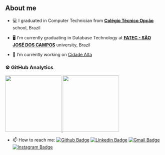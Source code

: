 ## About me

- 💻 I graduated in Computer Technician from [**Colégio Técnico Opção**](http://site.colegiotecnicoopcao.com.br/) school, Brazil

- 🖥 I'm currently graduating in Database Technology  at [**FATEC - SÃO JOSÉ DOS CAMPOS**](https://fatecsjc-prd.azurewebsites.net/) university, Brazil

- 🔭 I’m currently working on <a href="https://cidadealta.gg">Cidade Alta</a> 


<h3> ⚙️  GitHub Analytics </h3>
  
<a href="https://github.com/giraudgabriel">
  <!-- <img height="180em" src="https://github-readme-stats.vercel.app/api?username=giraudgabriel&theme=react&show_icons=true" style"max-width: 100%;" /> -->
  <!--<img height="180em" src="https://github-readme-stats.vercel.app/api/top-langs/?username=giraudgabriel&theme=react&layout=compact" style"max-width: 100%;" />  -->
  <img height="180em" src="https://github-readme-stats.vercel.app/api/wakatime?username=giraudgabriel&theme=react" style"max-width: 100%;" />
  <img height="180em" src="https://github-readme-stats.vercel.app/api/wakatime?username=giraudgabriel&theme=react&layout=compact" style"max-width: 100%;" />
</a>

- 📫 How to reach me: [![Github Badge](https://img.shields.io/badge/-Github-000?style=flat-square&logo=Github&logoColor=white&link=https://github.com/giraudgabriel)](https://github.com/giraudgabriel)
[![Linkedin Badge](https://img.shields.io/badge/-LinkedIn-blue?style=flat-square&logo=Linkedin&logoColor=white&link=https://www.linkedin.com/in/ggiraud/)](https://www.linkedin.com/in/ggiraud/)
[![Gmail Badge](https://img.shields.io/badge/-Gmail-c14438?style=flat-square&logo=Gmail&logoColor=white&link=mailto:gabrielgiraud71@gmail.com)](mailto:gabrielgiraud71@gmail.com)
[![Instagram Badge](https://img.shields.io/badge/-Instagram-C13584?style=flat-square&labelColor=C13584&logo=instagram&logoColor=white&link=https://www.instagram.com/gibaraud/)](https://www.instagram.com/gibaraud/)
